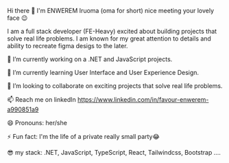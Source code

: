  Hi there 👋 I'm ENWEREM Iruoma (oma for short)
 nice meeting your lovely face 😉
 
 I am a full stack developer (FE-Heavy) excited about building projects that solve real life problems. I am known for my great attention to details and ability to recreate figma desigs to the later.

🔭 I’m currently working on a .NET and JavaScript projects.

🌱 I’m currently learning User Interface and User Experience Design.

👯 I’m looking to collaborate on exciting projects that solve real life problems.

📫 Reach me on linkedIn https://www.linkedin.com/in/favour-enwerem-a990851a9

😄 Pronouns: her/she

⚡ Fun fact: I'm the life of a private really small party😂

😎 my stack: .NET, JavaScript, TypeScript, React, Tailwindcss, Bootstrap ....
